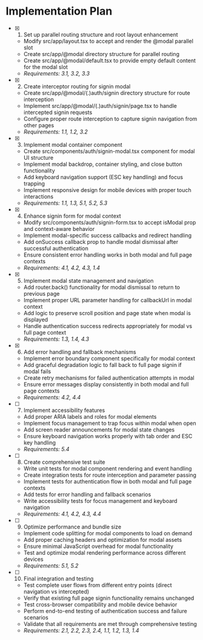 # Implementation Plan

- [x] 1. Set up parallel routing structure and root layout enhancement
  - Modify src/app/layout.tsx to accept and render the @modal parallel slot
  - Create src/app/@modal directory structure for parallel routing
  - Create src/app/@modal/default.tsx to provide empty default content for the modal slot
  - _Requirements: 3.1, 3.2, 3.3_

- [x] 2. Create interceptor routing for signin modal
  - Create src/app/@modal/(.)auth/signin directory structure for route interception
  - Implement src/app/@modal/(.)auth/signin/page.tsx to handle intercepted signin requests
  - Configure proper route interception to capture signin navigation from other pages
  - _Requirements: 1.1, 1.2, 3.2_

- [x] 3. Implement modal container component
  - Create src/components/auth/signin-modal.tsx component for modal UI structure
  - Implement modal backdrop, container styling, and close button functionality
  - Add keyboard navigation support (ESC key handling) and focus trapping
  - Implement responsive design for mobile devices with proper touch interactions
  - _Requirements: 1.1, 1.3, 5.1, 5.2, 5.3_

- [x] 4. Enhance signin form for modal context
  - Modify src/components/auth/signin-form.tsx to accept isModal prop and context-aware behavior
  - Implement modal-specific success callbacks and redirect handling
  - Add onSuccess callback prop to handle modal dismissal after successful authentication
  - Ensure consistent error handling works in both modal and full page contexts
  - _Requirements: 4.1, 4.2, 4.3, 1.4_

- [x] 5. Implement modal state management and navigation
  - Add router.back() functionality for modal dismissal to return to previous page
  - Implement proper URL parameter handling for callbackUrl in modal context
  - Add logic to preserve scroll position and page state when modal is displayed
  - Handle authentication success redirects appropriately for modal vs full page context
  - _Requirements: 1.3, 1.4, 4.3_

- [x] 6. Add error handling and fallback mechanisms
  - Implement error boundary component specifically for modal context
  - Add graceful degradation logic to fall back to full page signin if modal fails
  - Create retry mechanisms for failed authentication attempts in modal
  - Ensure error messages display consistently in both modal and full page contexts
  - _Requirements: 4.2, 4.4_

- [ ] 7. Implement accessibility features
  - Add proper ARIA labels and roles for modal elements
  - Implement focus management to trap focus within modal when open
  - Add screen reader announcements for modal state changes
  - Ensure keyboard navigation works properly with tab order and ESC key handling
  - _Requirements: 5.4_

- [ ] 8. Create comprehensive test suite
  - Write unit tests for modal component rendering and event handling
  - Create integration tests for route interception and parameter passing
  - Implement tests for authentication flow in both modal and full page contexts
  - Add tests for error handling and fallback scenarios
  - Write accessibility tests for focus management and keyboard navigation
  - _Requirements: 4.1, 4.2, 4.3, 4.4_

- [ ] 9. Optimize performance and bundle size
  - Implement code splitting for modal components to load on demand
  - Add proper caching headers and optimization for modal assets
  - Ensure minimal JavaScript overhead for modal functionality
  - Test and optimize modal rendering performance across different devices
  - _Requirements: 5.1, 5.2_

- [ ] 10. Final integration and testing
  - Test complete user flows from different entry points (direct navigation vs intercepted)
  - Verify that existing full page signin functionality remains unchanged
  - Test cross-browser compatibility and mobile device behavior
  - Perform end-to-end testing of authentication success and failure scenarios
  - Validate that all requirements are met through comprehensive testing
  - _Requirements: 2.1, 2.2, 2.3, 2.4, 1.1, 1.2, 1.3, 1.4_
